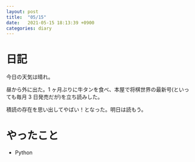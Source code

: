 ```yaml
---
layout: post
title:  "05/15"
date:   2021-05-15 18:13:39 +0900
categories: diary
---
```

# 日記

今日の天気は晴れ。

昼から外に出た。1 ヶ月ぶりに牛タンを食べ、本屋で将棋世界の最新号(といっても毎月 3 日発売だが)を立ち読みした。

積読の存在を思い出してやばい！となった。明日は読もう。

# やったこと

- Python